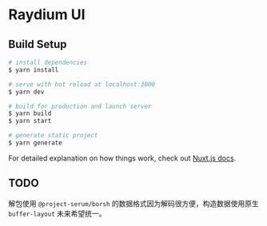 # Raydium UI

## Build Setup

```bash
# install dependencies
$ yarn install

# serve with hot reload at localhost:3000
$ yarn dev

# build for production and launch server
$ yarn build
$ yarn start

# generate static project
$ yarn generate
```

For detailed explanation on how things work, check out [Nuxt.js docs](https://nuxtjs.org).

## TODO

解包使用 `@project-serum/borsh` 的数据格式因为解码很方便，构造数据使用原生 `buffer-layout` 未来希望统一。
